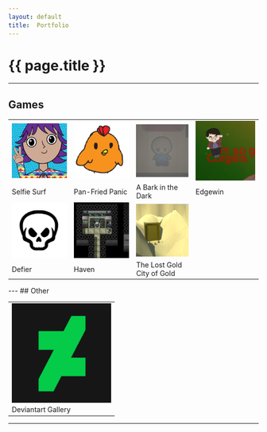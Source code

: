 ```yaml
---
layout:	default
title:	Portfolio
---
```


# {{ page.title }}

---

## Games

<table style="width:100%;text-align:left;" cellpadding="10">

 <tr>
  <td> <a href="s_selfiesurf.md"><img align="middle" src="images/selfiesurf0_1.png" width="200"></a> </td>
  <td> <a href="s_panfriedpanic.md"><img align="middle" src="images/panfriedpanic0.png" width="200"></a> </td>
  <td> <a href="s_abitd.md"><img align="middle" src="images/abitd0.png" width="200"></a></td>
<td> <a href="s_edgewin.md"><img align="middle" src="images/edgewin0.png" width="200"></a> </td>
 </tr>
<tr>
  <td>Selfie Surf</td>
  <td>Pan-Fried Panic</td>
  <td>A Bark in the Dark</td>
  <td>Edgewin</td>
 </tr>


 <tr>
  <td> <a href="s_defier.md"><img align="middle" src="images/defier0.png" width="200"></a> </td>
  <td> <img align="middle" src="images/haven0.png" width="200"> </td>
  <td> <img align="middle" src="images/lgcog0.png" width="200"> </td>
 </tr>
 <tr>

  <td>Defier</td>
  <td>Haven</td>
  <td> The Lost Gold City of Gold </td>
 </tr>

 <tr>
  
 </tr>
 <tr>

 </tr>

</table>
---
## Other

<table style="width:100%;text-align:left;" cellpadding="10">
 <tr>
  <td> <a href="https://shiftkeyk.deviantart.com/gallery/"><img align="middle" src="images/DAlogo.jpg" width="200"></a> </td>
 </tr>
 <tr>
  <td> Deviantart Gallery </td>
 </tr>
</table>

-----